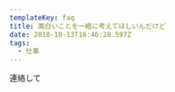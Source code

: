```yaml
---
templateKey: faq
title: 面白いことを一緒に考えてほしいんだけど
date: 2018-10-13T16:46:28.597Z
tags:
  - 仕事
---
```

連絡して
